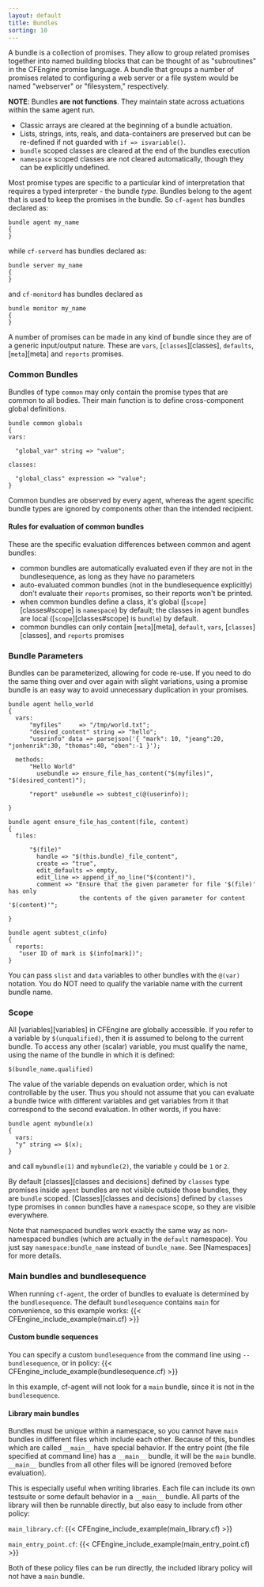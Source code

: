 ```yaml
---
layout: default
title: Bundles
sorting: 10
---
```


A bundle is a collection of promises. They allow to group related promises
together into named building blocks that can be thought of as "subroutines" in
the CFEngine promise language. A bundle that groups a number of promises
related to configuring a web server or a file system would be named
"webserver" or "filesystem," respectively.

**NOTE**: Bundles **are not functions**. They maintain state across actuations
within the same agent run.

* Classic arrays are cleared at the beginning of a bundle actuation.
* Lists, strings, ints, reals, and data-containers are preserved but can be
  re-defined if not guarded with ```if => isvariable()```.
* `bundle` scoped classes are cleared at the end of the bundles execution
* `namespace` scoped classes are not cleared automatically, though they can be
  explicitly undefined.

Most promise types are specific to a particular kind of interpretation that
requires a typed interpreter - the bundle *type*. Bundles belong to the agent
that is used to keep the promises in the bundle. So `cf-agent` has bundles
declared as:

```cf3
bundle agent my_name
{
}
```

while `cf-serverd` has bundles declared as:

```cf3
bundle server my_name
{
}
```

and `cf-monitord` has bundles declared as

```cf3
bundle monitor my_name
{
}
```

A number of promises can be made in any kind of bundle since they are of a
generic input/output nature. These are `vars`, [`classes`][classes], `defaults`,
[`meta`][meta] and `reports` promises.

### Common Bundles

Bundles of type `common` may only contain the promise types that are common to
all bodies. Their main function is to define cross-component global
definitions.

```cf3
bundle common globals
{
vars:

  "global_var" string => "value";

classes:

  "global_class" expression => "value";
}
```

Common bundles are observed by every agent, whereas the agent
specific bundle types are ignored by components other than the intended
recipient.

#### Rules for evaluation of common bundles

These are the specific evaluation differences between common and agent bundles:

* common bundles are automatically evaluated even if they are not in the bundlesequence, as long as they have no parameters
* auto-evaluated common bundles (not in the bundlesequence explicitly) don't evaluate their `reports` promises, so their reports won't be printed.
* when common bundles define a class, it's global ([`scope`][classes#scope] is `namespace`) by default; the classes in agent bundles are local ([`scope`][classes#scope] is `bundle`) by default.
* common bundles can only contain [`meta`][meta], `default`, `vars`, [`classes`][classes], and `reports` promises

### Bundle Parameters

Bundles can be parameterized, allowing for code re-use. If you need to do the
same thing over and over again with slight variations, using a promise bundle
is an easy way to avoid unnecessary duplication in your promises.

```
bundle agent hello_world
{
  vars:
      "myfiles"     => "/tmp/world.txt";
      "desired_content" string => "hello";
      "userinfo" data => parsejson('{ "mark": 10, "jeang":20, "jonhenrik":30, "thomas":40, "eben":-1 }');

  methods:
      "Hello World"
        usebundle => ensure_file_has_content("$(myfiles)", "$(desired_content)");

      "report" usebundle => subtest_c(@(userinfo));

}

bundle agent ensure_file_has_content(file, content)
{
  files:

      "$(file)"
        handle => "$(this.bundle)_file_content",
        create => "true",
        edit_defaults => empty,
        edit_line => append_if_no_line("$(content)"),
        comment => "Ensure that the given parameter for file '$(file)' has only
                    the contents of the given parameter for content '$(content)'";

}

bundle agent subtest_c(info)
{
  reports:
   "user ID of mark is $(info[mark])";
}
```

You can pass `slist` and `data` variables to other bundles with
the `@(var)` notation.  You do NOT need to qualify the variable name
with the current bundle name.

### Scope

All [variables][variables] in CFEngine are globally accessible. If you
refer to a variable by `$(unqualified)`, then it is assumed to belong
to the current bundle. To access any other (scalar) variable, you must
qualify the name, using the name of the bundle in which it is defined:

    $(bundle_name.qualified)

The value of the variable depends on evaluation order, which is not
controllable by the user. Thus you should not assume that you can
evaluate a bundle twice with different variables and get variables
from it that correspond to the second evaluation.  In other words, if you have:

```cf3
bundle agent mybundle(x)
{
  vars:
  "y" string => $(x);
}
```

and call `mybundle(1)` and `mybundle(2)`, the variable `y` could be `1` or `2`.

By default [classes][classes and decisions] defined by `classes` type promises
inside `agent` bundles are not visible outside those bundles, they are `bundle`
scoped. [Classes][classes and decisions] defined by `classes` type promises in
`common` bundles have a `namespace` scope, so they are visible everywhere.

Note that namespaced bundles work exactly the same way as
non-namespaced bundles (which are actually in the `default`
namespace).  You just say `namespace:bundle_name` instead of
`bundle_name`.  See [Namespaces] for more details.

### Main bundles and bundlesequence

When running `cf-agent`, the order of bundles to evaluate is determined by the `bundlesequence`.
The default `bundlesequence` contains `main` for convenience, so this example works:
{{< CFEngine_include_example(main.cf) >}}

#### Custom bundle sequences
You can specify a custom `bundlesequence` from the command line using `--bundlesequence`, or in policy:
{{< CFEngine_include_example(bundlesequence.cf) >}}

In this example, cf-agent will not look for a `main` bundle, since it is not in the `bundlesequence`.

#### Library main bundles

Bundles must be unique within a namespace, so you cannot have `main` bundles in different files which include each other.
Because of this, bundles which are called `__main__` have special behavior.
If the entry point (the file specified at command line) has a `__main__` bundle, it will be the `main` bundle.
`__main__` bundles from all other files will be ignored (removed before evaluation).

This is especially useful when writing libraries.
Each file can include its own testsuite or some default behavior in a `__main__` bundle.
All parts of the library will then be runnable directly, but also easy to include from other policy:

`main_library.cf`:
{{< CFEngine_include_example(main_library.cf) >}}

`main_entry_point.cf`:
{{< CFEngine_include_example(main_entry_point.cf) >}}

Both of these policy files can be run directly, the included library policy will not have a `main` bundle.
